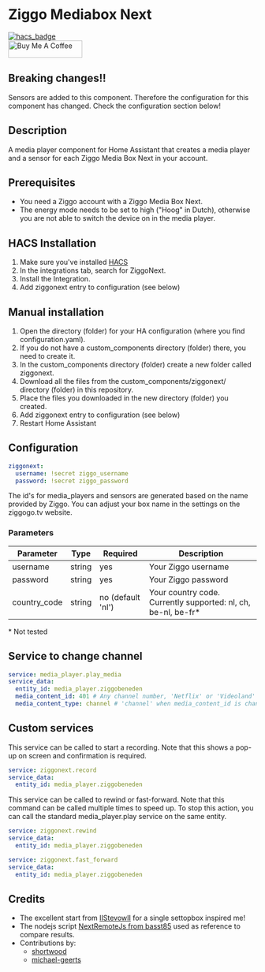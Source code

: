 # Ziggo Mediabox Next

[![hacs_badge](https://img.shields.io/badge/HACS-Default-orange.svg?style=for-the-badge)](https://github.com/custom-components/hacs)
<br><a href="https://www.buymeacoffee.com/sholofly" target="_blank"><img src="https://cdn.buymeacoffee.com/buttons/default-black.png" width="150px" height="35px" alt="Buy Me A Coffee" style="height: 35px !important;width: 150px !important;" ></a>

## Breaking changes!!

Sensors are added to this component. Therefore the configuration for this component has changed. Check the configuration section below!

## Description

A media player component for Home Assistant that creates a media player and a sensor for each Ziggo Media Box Next in your account.

## Prerequisites

- You need a Ziggo account with a Ziggo Media Box Next.
- The energy mode needs to be set to high ("Hoog" in Dutch), otherwise you are not able to switch the device on in the media player.

## HACS Installation

1. Make sure you've installed [HACS](https://hacs.xyz/docs/installation/prerequisites)
2. In the integrations tab, search for ZiggoNext.
3. Install the Integration.
4. Add ziggonext entry to configuration (see below)

## Manual installation

1. Open the directory (folder) for your HA configuration (where you find configuration.yaml).
2. If you do not have a custom_components directory (folder) there, you need to create it.
3. In the custom_components directory (folder) create a new folder called ziggonext.
4. Download all the files from the custom_components/ziggonext/ directory (folder) in this repository.
5. Place the files you downloaded in the new directory (folder) you created.
6. Add ziggonext entry to configuration (see below)
7. Restart Home Assistant

## Configuration

```yaml
ziggonext:
  username: !secret ziggo_username
  password: !secret ziggo_password  
```

The id's for media_players and sensors are generated based on the name provided by Ziggo. You can adjust your box name in the settings on the ziggogo.tv website.

### Parameters

| Parameter | Type | Required | Description
| --- | ----------- | --- | --- |
| username | string | yes | Your Ziggo username |
| password | string | yes | Your Ziggo password |
| country_code | string | no (default 'nl')| Your country code. Currently supported: nl, ch, be-nl, be-fr* |

\* Not tested

## Service to change channel

```yaml
service: media_player.play_media
service_data:
  entity_id: media_player.ziggobeneden
  media_content_id: 401 # Any channel number, 'Netflix' or 'Videoland'
  media_content_type: channel # 'channel' when media_content_id is channelnumber, 'app' when media_content_id is 'Netflix' or 'Videoland' 
```

## Custom services

This service can be called to start a recording. Note that this shows a pop-up on screen and confirmation is required.
```yaml
service: ziggonext.record
service_data:
  entity_id: media_player.ziggobeneden
```

This service can be called to rewind or fast-forward. 
Note that this command can be called multiple times to speed up.
To stop this action, you can call the standard media_player.play service on the same entity.
```yaml
service: ziggonext.rewind
service_data:
  entity_id: media_player.ziggobeneden

service: ziggonext.fast_forward
service_data:
  entity_id: media_player.ziggobeneden
```

## Credits

- The excellent start from [IIStevowII](https://github.com/IIStevowII/ziggo-mediabox-next) for a single settopbox inspired me!
- The nodejs script [NextRemoteJs from basst85](https://github.com/basst85/NextRemoteJs/) used as reference to compare results.
- Contributions by:
  - [shortwood](https://github.com/shortwood)
  - [michael-geerts](https://github.com/michael-geerts)
